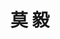 ---
# Display name

title: 莫 毅
user_groups: ["Graduated Ph.D Students"]



organizations:
- name: 2012-2018 co-supervised with Prof. Yunqing Huang

Interests:
- 

---